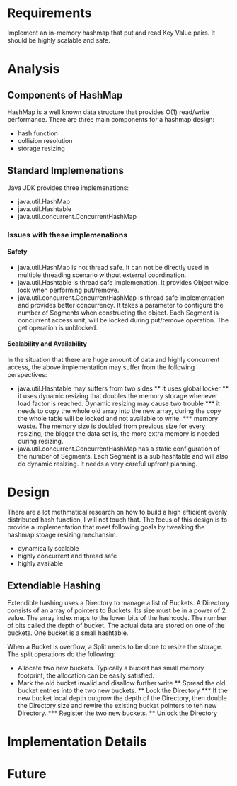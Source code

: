 # Requirements

Implement an in-memory hashmap that put and read Key Value pairs.  It should be highly scalable and safe.

# Analysis

## Components of HashMap

HashMap is a well known data structure that provides O(1) read/write performance.  There are three main components for a hashmap design:

* hash function
* collision resolution
* storage resizing

## Standard Implemenations

Java JDK provides three implemenations:

* java.util.HashMap
* java.util.Hashtable
* java.util.concurrent.ConcurrentHashMap

### Issues with these implemenations

#### Safety

* java.util.HashMap is not thread safe.  It can not be directly used in multiple threading scenario without external coordination.
* java.util.Hashtable is thread safe implemenation.  It provides Object wide lock when performing put/remove.  
* java.util.concurrent.ConcurrentHashMap is thread safe implementation and provides better concurrency.  It takes a parameter to configure the number of Segments when constructing the object.  Each Segment is concurrent access unit, will be locked during put/remove operation.  The get operation is unblocked.

#### Scalability and Availability

In the situation that there are huge amount of data and highly concurrent access, the above implementation may suffer from the following perspectives:

* java.util.Hashtable may suffers from two sides
** it uses global locker
** it uses dynamic resizing that doubles the memory storage whenever load factor is reached.   Dynamic resizing may cause two trouble
*** it needs to copy the whole old array into the new array, during the copy the whole table will be locked and not available to write.
*** memory waste.  The memory size is doubled from previous size for every resizing, the bigger the data set is, the more extra memory is needed during resizing.
* java.util.concurrent.ConcurrentHashMap has a static configuration of the number of Segments.  Each Segment is a sub hashtable and will also do dynamic resizing.   It needs a very careful upfront planning.

# Design 

There are a lot methmatical research on how to build a high efficient evenly distributed hash function, I will not touch that.  The focus of this design is to provide a implementation that meet following goals by tweaking the hashmap stoage resizing mechansim.

* dynamically scalable
* highly concurrent and thread safe
* highly available

## Extendiable Hashing

Extendible hashing uses a Directory to manage a list of Buckets.  A Directory consists of an array of pointers to Buckets.  Its size must be in a power of 2 value.  The array index maps to the lower bits of the hashcode.  The number of bits called the depth of  bucket.  The actual data are stored on one of the buckets.   One bucket is a small hashtable.

When a Bucket is overflow, a Split needs to be done to resize the storage.  The split operations do the following:

* Allocate two new buckets.  Typically a bucket has small memory footprint, the allocation can be easily satisfied.
* Mark the old bucket invalid and disallow further write
** Spread the old bucket entries into the two new buckets.
** Lock the Directory
*** If the new bucket local depth outgrow the depth of the Directory, then double the Directory size and rewire the existing bucket pointers to teh new Directory.
*** Register the two new buckets.
** Unlock the Directory



# Implementation Details

# Future
